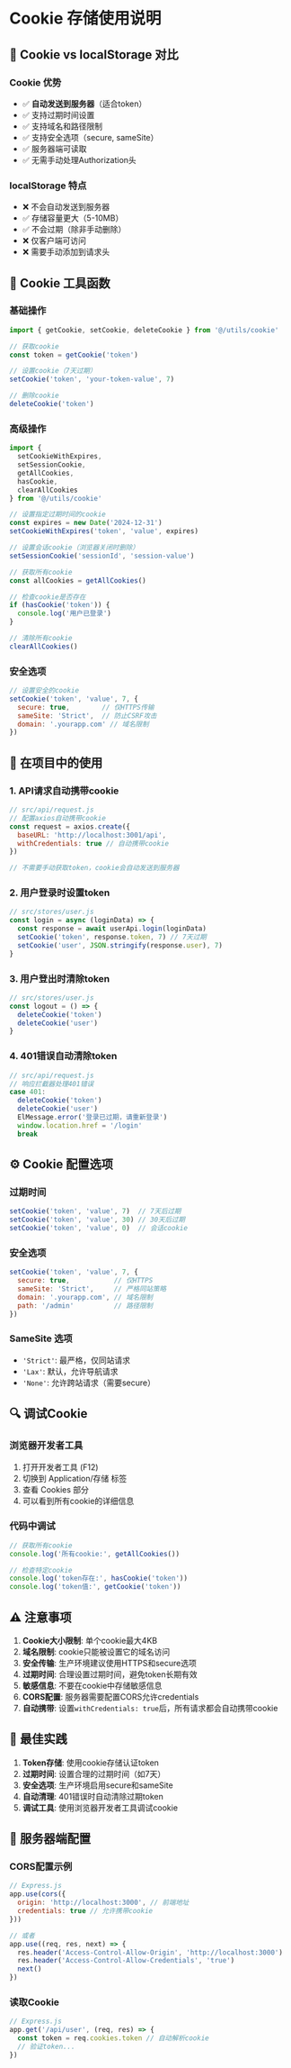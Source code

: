 # Cookie 存储使用说明

## 🍪 **Cookie vs localStorage 对比**

### **Cookie 优势**
- ✅ **自动发送到服务器**（适合token）
- ✅ 支持过期时间设置
- ✅ 支持域名和路径限制
- ✅ 支持安全选项（secure, sameSite）
- ✅ 服务器端可读取
- ✅ 无需手动处理Authorization头

### **localStorage 特点**
- ❌ 不会自动发送到服务器
- ✅ 存储容量更大（5-10MB）
- ✅ 不会过期（除非手动删除）
- ❌ 仅客户端可访问
- ❌ 需要手动添加到请求头

## 🔧 **Cookie 工具函数**

### **基础操作**

```javascript
import { getCookie, setCookie, deleteCookie } from '@/utils/cookie'

// 获取cookie
const token = getCookie('token')

// 设置cookie（7天过期）
setCookie('token', 'your-token-value', 7)

// 删除cookie
deleteCookie('token')
```

### **高级操作**

```javascript
import { 
  setCookieWithExpires, 
  setSessionCookie, 
  getAllCookies,
  hasCookie,
  clearAllCookies 
} from '@/utils/cookie'

// 设置指定过期时间的cookie
const expires = new Date('2024-12-31')
setCookieWithExpires('token', 'value', expires)

// 设置会话cookie（浏览器关闭时删除）
setSessionCookie('sessionId', 'session-value')

// 获取所有cookie
const allCookies = getAllCookies()

// 检查cookie是否存在
if (hasCookie('token')) {
  console.log('用户已登录')
}

// 清除所有cookie
clearAllCookies()
```

### **安全选项**

```javascript
// 设置安全的cookie
setCookie('token', 'value', 7, {
  secure: true,        // 仅HTTPS传输
  sameSite: 'Strict',  // 防止CSRF攻击
  domain: '.yourapp.com' // 域名限制
})
```

## 🔄 **在项目中的使用**

### **1. API请求自动携带cookie**

```javascript
// src/api/request.js
// 配置axios自动携带cookie
const request = axios.create({
  baseURL: 'http://localhost:3001/api',
  withCredentials: true // 自动携带cookie
})

// 不需要手动获取token，cookie会自动发送到服务器
```

### **2. 用户登录时设置token**

```javascript
// src/stores/user.js
const login = async (loginData) => {
  const response = await userApi.login(loginData)
  setCookie('token', response.token, 7) // 7天过期
  setCookie('user', JSON.stringify(response.user), 7)
}
```

### **3. 用户登出时清除token**

```javascript
// src/stores/user.js
const logout = () => {
  deleteCookie('token')
  deleteCookie('user')
}
```

### **4. 401错误自动清除token**

```javascript
// src/api/request.js
// 响应拦截器处理401错误
case 401:
  deleteCookie('token')
  deleteCookie('user')
  ElMessage.error('登录已过期，请重新登录')
  window.location.href = '/login'
  break
```

## ⚙️ **Cookie 配置选项**

### **过期时间**
```javascript
setCookie('token', 'value', 7)  // 7天后过期
setCookie('token', 'value', 30) // 30天后过期
setCookie('token', 'value', 0)  // 会话cookie
```

### **安全选项**
```javascript
setCookie('token', 'value', 7, {
  secure: true,           // 仅HTTPS
  sameSite: 'Strict',     // 严格同站策略
  domain: '.yourapp.com', // 域名限制
  path: '/admin'          // 路径限制
})
```

### **SameSite 选项**
- `'Strict'`: 最严格，仅同站请求
- `'Lax'`: 默认，允许导航请求
- `'None'`: 允许跨站请求（需要secure）

## 🔍 **调试Cookie**

### **浏览器开发者工具**
1. 打开开发者工具 (F12)
2. 切换到 Application/存储 标签
3. 查看 Cookies 部分
4. 可以看到所有cookie的详细信息

### **代码中调试**
```javascript
// 获取所有cookie
console.log('所有cookie:', getAllCookies())

// 检查特定cookie
console.log('token存在:', hasCookie('token'))
console.log('token值:', getCookie('token'))
```

## ⚠️ **注意事项**

1. **Cookie大小限制**: 单个cookie最大4KB
2. **域名限制**: cookie只能被设置它的域名访问
3. **安全传输**: 生产环境建议使用HTTPS和secure选项
4. **过期时间**: 合理设置过期时间，避免token长期有效
5. **敏感信息**: 不要在cookie中存储敏感信息
6. **CORS配置**: 服务器需要配置CORS允许credentials
7. **自动携带**: 设置`withCredentials: true`后，所有请求都会自动携带cookie

## 🚀 **最佳实践**

1. **Token存储**: 使用cookie存储认证token
2. **过期时间**: 设置合理的过期时间（如7天）
3. **安全选项**: 生产环境启用secure和sameSite
4. **自动清理**: 401错误时自动清除过期token
5. **调试工具**: 使用浏览器开发者工具调试cookie

## 🔧 **服务器端配置**

### **CORS配置示例**

```javascript
// Express.js
app.use(cors({
  origin: 'http://localhost:3000', // 前端地址
  credentials: true // 允许携带cookie
}))

// 或者
app.use((req, res, next) => {
  res.header('Access-Control-Allow-Origin', 'http://localhost:3000')
  res.header('Access-Control-Allow-Credentials', 'true')
  next()
})
```

### **读取Cookie**

```javascript
// Express.js
app.get('/api/user', (req, res) => {
  const token = req.cookies.token // 自动解析cookie
  // 验证token...
})
```
